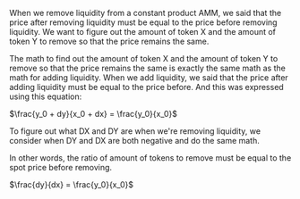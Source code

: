 When we remove liquidity from a constant product AMM, we said that the price after removing liquidity must be equal to the price before removing liquidity. We want to figure out the amount of token X and the amount of token Y to remove so that the price remains the same.

The math to find out the amount of token X and the amount of token Y to remove so that the price remains the same is exactly the same math as the math for adding liquidity. When we add liquidity, we said that the price after adding liquidity must be equal to the price before. And this was expressed using this equation:

$\frac{y_0 + dy}{x_0 + dx} = \frac{y_0}{x_0}$

To figure out what DX and DY are when we're removing liquidity, we consider when DY and DX are both negative and do the same math. 

In other words, the ratio of amount of tokens to remove must be equal to the spot price before removing.

$\frac{dy}{dx} = \frac{y_0}{x_0}$
